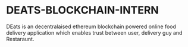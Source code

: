 # DEATS-BLOCKCHAIN-INTERN
DEats is an decentralaised ethereum blockchain powered online food delivery application which enables trust between user, delivery guy and Restaraunt.
